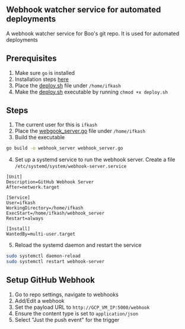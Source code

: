 ## Webhook watcher service for automated deployments
A webhook watcher service for Boo's git repo. It is used for automated deployments

## **Prerequisites**
1. Make sure `go` is installed
2. Installation steps [here](https://go.dev/dl/)
3. Place the [deploy.sh](./deploy.sh) file under `/home/ifkash`
4. Make the [deploy.sh](./deploy.sh) executable by running `chmod +x deploy.sh`

## **Steps**
1. The current user for this is `ifkash`
2. Place the [webgook_server.go](./webhook_server.go) file under `/home/ifkash`
3. Build the executable
```sh
go build -o webhook_server webhook_server.go
```
4. Set up a systemd service to run the webhook server. Create a file `/etc/systemd/system/webhook-server.service`
```
[Unit]
Description=GitHub Webhook Server
After=network.target

[Service]
User=ifkash
WorkingDirectory=/home/ifkash
ExecStart=/home/ifkash/webhook_server
Restart=always

[Install]
WantedBy=multi-user.target
```
5. Reload the systemd daemon and restart the service
```sh
sudo systemctl daemon-reload
sudo systemctl restart webhook-server
```

## **Setup GitHub Webhook**
1. Go to repo settings, navigate to webhooks
2. Add/Edit a webhook
3. Set the payload URL to `http://GCP_VM_IP:5000/webhook`
4. Ensure the content type is set to `application/json`
5. Select "Just the push event" for the trigger